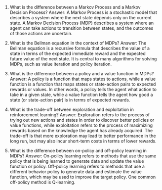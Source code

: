 1. What is the difference between a Markov Process and a Markov Decision Process?
Answer: A Markov Process is a stochastic model that describes a system where the next state depends only on the current state. A Markov Decision Process (MDP) describes a system where an agent can take actions to transition between states, and the outcomes of those actions are uncertain.

2. What is the Bellman equation in the context of MDPs?
Answer: The Bellman equation is a recursive formula that describes the value of a state in terms of the expected immediate reward and the expected future value of the next state. It is central to many algorithms for solving MDPs, such as value iteration and policy iteration.

3. What is the difference between a policy and a value function in MDPs?
Answer: A policy is a function that maps states to actions, while a value function is a function that maps states or state-action pairs to expected rewards or values. In other words, a policy tells the agent what action to take in a given state, while a value function tells the agent how good a state (or state-action pair) is in terms of expected rewards.

4. What is the trade-off between exploration and exploitation in reinforcement learning?
Answer: Exploration refers to the process of trying out new actions and states in order to discover better policies or value functions, while exploitation refers to the process of maximizing rewards based on the knowledge the agent has already acquired. The trade-off is that more exploration may lead to better performance in the long run, but may also incur short-term costs in terms of lower rewards.

5. What is the difference between on-policy and off-policy learning in MDPs?
Answer: On-policy learning refers to methods that use the same policy that is being learned to generate data and update the value function or policy. Off-policy learning refers to methods that use a different behavior policy to generate data and estimate the value function, which may be used to improve the target policy. One common off-policy method is Q-learning.